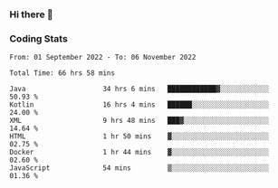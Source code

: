 ### Hi there 👋

<!--
**Girrafeec/girrafeec** is a ✨ _special_ ✨ repository because its `README.md` (this file) appears on your GitHub profile.

Here are some ideas to get you started:

- 🔭 I’m currently working on ...
- 🌱 I’m currently learning ...
- 👯 I’m looking to collaborate on ...
- 🤔 I’m looking for help with ...
- 💬 Ask me about ...
- 📫 How to reach me: ...
- 😄 Pronouns: ...
- ⚡ Fun fact: ...
-->

### Coding Stats
<!--START_SECTION:waka-->

```text
From: 01 September 2022 - To: 06 November 2022

Total Time: 66 hrs 58 mins

Java                   34 hrs 6 mins   ████████████▓░░░░░░░░░░░░   50.93 %
Kotlin                 16 hrs 4 mins   ██████░░░░░░░░░░░░░░░░░░░   24.00 %
XML                    9 hrs 48 mins   ███▓░░░░░░░░░░░░░░░░░░░░░   14.64 %
HTML                   1 hr 50 mins    ▓░░░░░░░░░░░░░░░░░░░░░░░░   02.75 %
Docker                 1 hr 44 mins    ▓░░░░░░░░░░░░░░░░░░░░░░░░   02.60 %
JavaScript             54 mins         ▒░░░░░░░░░░░░░░░░░░░░░░░░   01.36 %
```

<!--END_SECTION:waka-->
